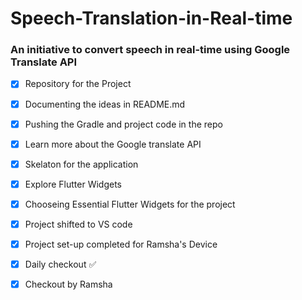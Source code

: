 # Speech-Translation-in-Real-time

### An initiative to convert speech in real-time using Google Translate API

- [x]  Repository for the Project
- [x]  Documenting the ideas in README.md
- [x]  Pushing the Gradle and project code in the repo
- [x]  Learn more about the Google translate API
- [x]  Skelaton for the application
- [x]  Explore Flutter Widgets 
- [X]  Chooseing Essential Flutter Widgets for the project 
- [X]  Project shifted to VS code 
- [X]  Project set-up completed for Ramsha's Device

- [X]  Daily checkout ✅
- [X]  Checkout by Ramsha